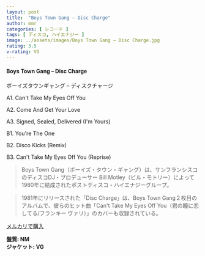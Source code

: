 ```yaml
---
layout: post
title:  "Boys Town Gang – Disc Charge"
author: mmr
categories: [ レコード ]
tags: [ ディスコ, ハイエナジー ]
image: ../assets/images/Boys Town Gang – Disc Charge.jpg
rating: 3.5
v-rating: VG
---
```


#### Boys Town Gang – Disc Charge

ボーイズタウンギャング – ディスクチャージ

A1. Can't Take My Eyes Off You

A2. Come And Get Your Love

A3. Signed, Sealed, Delivered (I'm Yours)

B1. You're The One

B2. Disco Kicks (Remix)

B3. Can't Take My Eyes Off You (Reprise)

> Boys Town Gang（ボーイズ・タウン・ギャング）は、サンフランシスコのディスコDJ・プロデューサー Bill Motley（ビル・モトリー）によって 1980年に結成されたポストディスコ・ハイエナジーグループ。

> 1981年にリリースされた「Disc Charge」は、Boys Town Gang２枚目のアルバムで、彼らのヒット曲「Can't Take My Eyes Off You（君の瞳に恋してる/フランキー ヴァリ）」のカバーも収録されている。

[メルカリで購入](https://jp.mercari.com/item/m70606757946)

<div class="mt-4 mb-4 d-flex align-items-center">
<strong class="mr-1">盤質: NM</strong>
</div>
<div class="mt-4 mb-4 d-flex align-items-center">
<strong class="mr-1">ジャケット: VG</strong>
</div>
